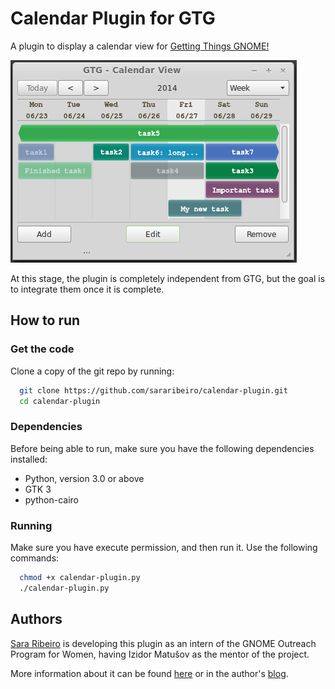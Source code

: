 Calendar Plugin for GTG
=======================
A plugin to display a calendar view for [Getting Things GNOME!](http://gtgnome.net/)

!["Screenshot"](screenshot.png)

At this stage, the plugin is completely independent from GTG, but
the goal is to integrate them once it is complete.


How to run
-----------

### Get the code

Clone a copy of the git repo by running:
```sh
  git clone https://github.com/sararibeiro/calendar-plugin.git
  cd calendar-plugin
```

### Dependencies
Before being able to run, make sure you have the following dependencies
installed:

- Python, version 3.0 or above
- GTK 3
- python-cairo

### Running
Make sure you have execute permission, and then run it. Use the following commands:
```sh
  chmod +x calendar-plugin.py
  ./calendar-plugin.py
```

Authors
-------

[Sara Ribeiro](http://www.dcc.ufmg.br/~sara) is developing this plugin as an
intern of the GNOME Outreach Program for Women, having Izidor Matušov as the
mentor of the project.

More information about it can be found [here](https://wiki.gnome.org/GnomeWomen/OutreachProgram/2014/MayAugust/Projects/SaraRibeiro_GTGCalendar)
or in the author's [blog](http://www.sararmgr.wordpress.com).
